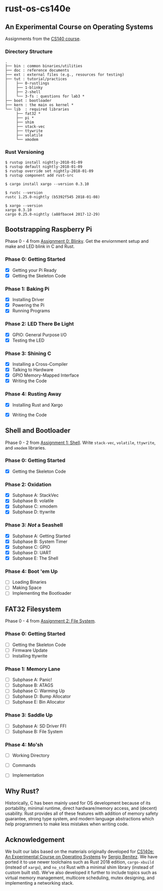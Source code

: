 # rust-os-cs140e
## An Experimental Course on Operating Systems

Assignments from the [CS140 course](https://cs140e.sergio.bz/).

### Directory Structure

```
.
├── bin : common binaries/utilities
├── doc : reference documents
├── ext : external files (e.g., resources for testing)
├── tut : tutorial/practices
│    ├── 0-rustlings
│    ├── 1-blinky
│    ├── 2-shell
│    └── 3-fs : questions for lab3 *
├── boot : bootloader
├── kern : the main os kernel *
└── lib  : required libraries
     ├── fat32 *
     ├── pi *
     ├── shim
     ├── stack-vec
     ├── ttywrite
     ├── volatile
     └── xmodem

```

### Rust Versioning
```
$ rustup install nightly-2018-01-09
$ rustup default nightly-2018-01-09
$ rustup override set nightly-2018-01-09
$ rustup component add rust-src

$ cargo install xargo --version 0.3.10

$ rustc --version
rustc 1.25.0-nightly (b5392f545 2018-01-08)

$ xargo --version
xargo 0.3.10
cargo 0.25.0-nightly (a88fbace4 2017-12-29)
```

## Bootstrapping Raspberry Pi
Phase 0 - 4 from [Assignment 0: Blinky](https://cs140e.sergio.bz/assignments/0-blinky/).
Get the enviornment setup and make and LED blink in C and Rust.

### Phase 0: Getting Started
- [x] Getting your Pi Ready
- [x] Getting the Skeleton Code

### Phase 1: Baking Pi
- [x] Installing Driver
- [x] Powering the Pi
- [x] Running Programs

### Phase 2: LED There Be Light
- [x] GPIO: General Purpose I/O
- [x] Testing the LED

### Phase 3: Shining C
- [x] Installing a Cross-Compiler
- [x] Talking to Hardware
- [x] GPIO Memory-Mapped Interface
- [x] Writing the Code

### Phase 4: Rusting Away
- [x] Installing Rust and Xargo
- [x] Writing the Code


## Shell and Bootloader
Phase 0 - 2 from [Assignment 1: Shell](https://cs140e.sergio.bz/assignments/1-shell/).
Write `stack-vec`, `volatile`, `ttywrite`, and `xmodem` libraries.

### Phase 0: Getting Started
- [x] Getting the Skeleton Code

### Phase 2: Oxidation
- [x] Subphase A: StackVec
- [x] Subphase B: volatile
- [x] Subphase C: xmodem
- [x] Subphase D: ttywrite

### Phase 3: *Not* a Seashell
- [x] Subphase A: Getting Started
- [x] Subphase B: System Timer
- [x] Subphase C: GPIO
- [X] Subphase D: UART
- [X] Subphase E: The Shell
     
### Phase 4: Boot 'em Up
- [ ] Loading Binaries
- [ ] Making Space
- [ ] Implementing the Bootloader

## FAT32 Filesystem
Phase 0 - 4 from [Assignment 2: File System](https://cs140e.sergio.bz/assignments/2-fs/).


### Phase 0: Getting Started
- [ ] Getting the Skeleton Code
- [ ] Firmware Update
- [ ] Installing ttywrite

### Phase 1: Memory Lane
- [ ] Subphase A: Panic!
- [ ] Subphase B: ATAGS
- [ ] Subphase C: Warming Up
- [ ] Subphase D: Bump Allocator
- [ ] Subphase E: Bin Allocator

### Phase 3: Saddle Up
- [ ] Subphase A: SD Driver FFI
- [ ] Subphase B: File System

### Phase 4: Mo'sh
- [ ] Working Directory
- [ ] Commands
- [ ]  Implementation


## Why Rust?

Historically, C has been mainly used for OS development because of its portability,
minimal runtime, direct hardware/memory access, and (decent) usability.
Rust provides all of these features with addition of memory safety guarantee,
strong type system, and modern language abstractions
which help programmers to make less mistakes when writing code.

## Acknowledgement

We built our labs based on the materials originally developed for
[CS140e: An Experimental Course on Operating Systems](https://cs140e.sergio.bz/)
by [Sergio Benitez](https://sergio.bz/).
We have ported it to use newer toolchains such as Rust 2018 edition,
`cargo-xbuild` (instead of `xargo`), and `no_std` Rust with a minimal shim library
(instead of custom built std).
We’ve also developed it further to include topics such as virtual memory management, multicore scheduling, mutex designing, and implementing a networking stack.
